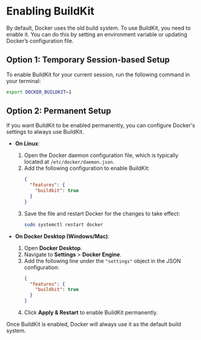 # Enabling BuildKit

By default, Docker uses the old build system. To use BuildKit, you need to enable it. You can do this by setting an environment variable or updating Docker’s configuration file.

## Option 1: Temporary Session-based Setup
To enable BuildKit for your current session, run the following command in your terminal:
```bash
export DOCKER_BUILDKIT=1
```
## Option 2: Permanent Setup

If you want BuildKit to be enabled permanently, you can configure Docker's settings to always use BuildKit.

- **On Linux**:
  1. Open the Docker daemon configuration file, which is typically located at `/etc/docker/daemon.json`.
  2. Add the following configuration to enable BuildKit:
     ```json
     {
       "features": {
         "buildkit": true
       }
     }
     ```
  3. Save the file and restart Docker for the changes to take effect:
     ```bash
     sudo systemctl restart docker
     ```

- **On Docker Desktop (Windows/Mac)**:
  1. Open **Docker Desktop**.
  2. Navigate to **Settings** > **Docker Engine**.
  3. Add the following line under the `"settings"` object in the JSON configuration:
     ```json
     {
       "features": {
         "buildkit": true
       }
     }
     ```
  4. Click **Apply & Restart** to enable BuildKit permanently.

Once BuildKit is enabled, Docker will always use it as the default build system.


